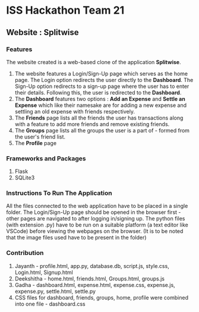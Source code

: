 # ISS Hackathon Team 21
## Website : Splitwise
### Features
The website created is a web-based clone of the application **Splitwise**. 
1. The website features a Login/Sign-Up page which serves as the home page. The Login option redirects the user directly to the **Dashboard**. The Sign-Up option redirects to a sign-up page where the user has to enter their details. Following this, the user is redirected to the **Dashboard**.
2. The **Dashboard** features two options : **Add an Expense** and **Settle an Expense** which like their namesake are for adding a new expense and settling an old expense with friends respectively.
3. The **Friends** page lists all the friends the user has transactions along with a feature to add more friends and remove existing friends.
4. The **Groups** page lists all the groups the user is a part of - formed from the user's friend list. 
5. The **Profile** page 

### Frameworks and Packages
1. Flask
2. SQLite3

### Instructions To Run The Application
All the files connected to the web application have to be placed in a single folder. The Login/Sign-Up page should be opened in the browser first - other pages are navigated to after logging in/signing up. The python files (with extension .py) have to be run on a suitable platform (a text editor like VSCode) before viewing the webpages on the browser. (It is to be noted that the image files used have to be present in the folder)

### Contribution
1. Jayanth - profile.html, app.py, database.db, script.js, style.css, Login.html, Signup.html 
2. Deekshitha - home.html, friends.html, Groups.html, groups.js 
3. Gadha - dashboard.html, expense.html, expense.css, expense.js, expense.py, settle.html, settle.py
4. CSS files for dashboard, friends, groups, home, profile were combined into one file - dashboard.css
